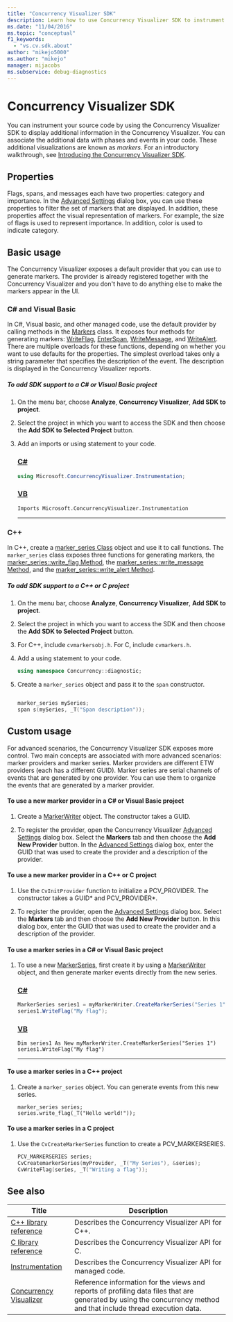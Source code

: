 ```yaml
---
title: "Concurrency Visualizer SDK"
description: Learn how to use Concurrency Visualizer SDK to instrument your code to display markers. Markers are icons that display in Concurrency Visualizer to mark events.
ms.date: "11/04/2016"
ms.topic: "conceptual"
f1_keywords:
  - "vs.cv.sdk.about"
author: "mikejo5000"
ms.author: "mikejo"
manager: mijacobs
ms.subservice: debug-diagnostics
---
```

# Concurrency Visualizer SDK

You can instrument your source code by using the Concurrency Visualizer SDK to display additional information in the Concurrency Visualizer. You can associate the additional data with phases and events in your code. These additional visualizations are known as *markers*.  For an introductory walkthrough, see [Introducing the Concurrency Visualizer SDK](/archive/blogs/visualizeparallel/introducing-the-concurrency-visualizer-sdk).

## Properties
 Flags, spans, and messages each have two properties: category and importance. In the [Advanced Settings](../profiling/advanced-settings-dialog-box-concurrency-visualizer.md) dialog box, you can use these properties to filter the set of markers that are displayed. In addition, these properties affect the visual representation of markers. For example, the size of flags is used to represent importance. In addition, color is used to indicate category.

## Basic usage
 The Concurrency Visualizer exposes a default provider that you can use to generate markers. The provider is already registered together with the Concurrency Visualizer and you don't have to do anything else to make the markers appear in the UI.

### C# and Visual Basic
 In C#, Visual basic, and other managed code, use the default provider by calling methods in the [Markers](/previous-versions/hh694099(v=vs.140)) class. It exposes four methods for generating markers: [WriteFlag](/previous-versions/hh694185%28v%3dvs.140%29), [EnterSpan](/previous-versions/hh694205(v=vs.140)), [WriteMessage](/previous-versions/hh694161(v=vs.140)), and [WriteAlert](/previous-versions/hh694180(v=vs.140)). There are multiple overloads for these functions, depending on whether you want to use defaults for the properties.  The simplest overload takes only a string parameter that specifies the description of the event. The description is displayed in the Concurrency Visualizer reports.

##### To add SDK support to a C# or Visual Basic project

1. On the menu bar, choose **Analyze**, **Concurrency Visualizer**, **Add SDK to project**.

2. Select the project in which you want to access the SDK and then choose the **Add SDK to Selected Project** button.

3. Add an imports or using statement to your code.

    ### [C#](#tab/csharp)
    ```csharp
    using Microsoft.ConcurrencyVisualizer.Instrumentation;
    ```

    ### [VB](#tab/vb)
    ```VB
    Imports Microsoft.ConcurrencyVisualizer.Instrumentation
    ```
    ---

### C++
 In C++, create a [marker_series Class](../profiling/marker-series-class.md) object and use it to call functions.  The `marker_series` class exposes three functions for generating markers, the [marker_series::write_flag Method](../profiling/marker-series-write-flag-method.md), the [marker_series::write_message Method](../profiling/marker-series-write-message-method.md), and the [marker_series::write_alert Method](../profiling/marker-series-write-alert-method.md).

##### To add SDK support to a C++ or C project

1. On the menu bar, choose **Analyze**, **Concurrency Visualizer**, **Add SDK to project**.

2. Select the project in which you want to access the SDK and then choose the **Add SDK to Selected Project** button.

3. For C++, include `cvmarkersobj.h`. For C, include `cvmarkers.h`.

4. Add a using statement to your code.

    ```cpp
    using namespace Concurrency::diagnostic;
    ```

5. Create a `marker_series` object and pass it to the `span` constructor.

    ```cpp

    marker_series mySeries;
    span s(mySeries, _T("Span description"));

    ```

## Custom usage
 For advanced scenarios, the Concurrency Visualizer SDK exposes more control.  Two main concepts are associated with more advanced scenarios: marker providers and marker series. Marker providers are different ETW providers (each has a different GUID). Marker series are serial channels of events that are generated by one provider. You can use them to organize the events that are generated by a marker provider.

#### To use a new marker provider in a C# or Visual Basic project

1. Create a [MarkerWriter](/previous-versions/hh694138(v=vs.140)) object.  The constructor takes a GUID.

2. To register the provider, open the Concurrency Visualizer [Advanced Settings](../profiling/advanced-settings-dialog-box-concurrency-visualizer.md) dialog box.  Select the **Markers** tab and then choose the **Add New Provider** button. In the [Advanced Settings](../profiling/advanced-settings-dialog-box-concurrency-visualizer.md) dialog box, enter the GUID that was used to create the provider and a description of the provider.

#### To use a new marker provider in a C++ or C project

1. Use the `CvInitProvider` function to initialize a PCV_PROVIDER.  The constructor takes a GUID* and  PCV_PROVIDER\*.

2. To register the provider, open the [Advanced Settings](../profiling/advanced-settings-dialog-box-concurrency-visualizer.md) dialog box.  Select the **Markers** tab and then choose the **Add New Provider** button. In this dialog box, enter the GUID that was used to create the provider and a description of the provider.

#### To use a marker series in a C# or Visual Basic project

1. To use a new [MarkerSeries](/previous-versions/hh694127(v=vs.140)), first create it by using a [MarkerWriter](/previous-versions/hh694138(v=vs.140)) object, and then generate marker events directly from the new series.

    ### [C#](#tab/csharp)
    ```csharp
    MarkerSeries series1 = myMarkerWriter.CreateMarkerSeries("Series 1");
    series1.WriteFlag("My flag");
    ```

    ### [VB](#tab/vb)
    ```VB
    Dim series1 As New myMarkerWriter.CreateMarkerSeries("Series 1")
    series1.WriteFlag("My flag")
    ```
    ---

#### To use a marker series in a C++ project

1. Create a `marker_series` object.  You can generate events from this new series.

    ```scr
    marker_series series;
    series.write_flag(_T("Hello world!"));
    ```

#### To use a marker series in a C project

1. Use the `CvCreateMarkerSeries` function to create a PCV_MARKERSERIES.

    ```cpp
    PCV_MARKERSERIES series;
    CvCreatemarkerSeries(myProvider, _T("My Series"), &series);
    CvWriteFlag(series, _T("Writing a flag"));
    ```

## See also

|Title|Description|
|-----------|-----------------|
|[C++ library reference](../profiling/cpp-library-reference.md)|Describes the Concurrency Visualizer API for C++.|
|[C library reference](../profiling/c-library-reference.md)|Describes the Concurrency Visualizer API for C.|
|[Instrumentation](/previous-versions/hh694104(v=vs.140))|Describes the Concurrency Visualizer API for managed code.|
|[Concurrency Visualizer](../profiling/concurrency-visualizer.md)|Reference information for the views and reports of profiling data files that are generated by using the concurrency method and that include thread execution data.|